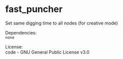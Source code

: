 # fast_puncher 



Set same digging time to all nodes (for creative mode)  
  
  
Dependencies:  
`none`  
  
License:  
code - GNU General Public License v3.0